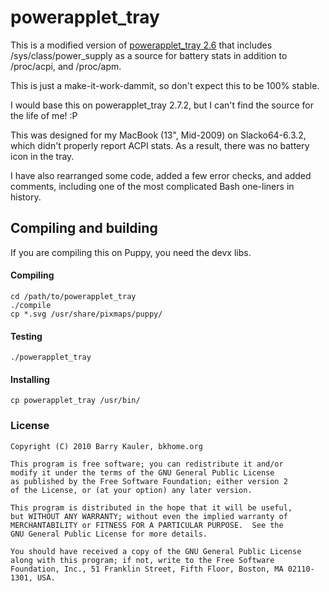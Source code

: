 # powerapplet_tray

This is a modified version of 
[powerapplet_tray 2.6](http://distro.ibiblio.org/puppylinux/sources/p/powerapplet_tray-2.6.tar.bz2)
that includes /sys/class/power_supply as a source 
for battery stats in addition to /proc/acpi, and /proc/apm.

This is just a make-it-work-dammit, so don't expect this to be
100% stable.

I would base this on powerapplet_tray 2.7.2, but I can't find the 
source for the life of me! :P

This was designed for my MacBook (13", Mid-2009) on
Slacko64-6.3.2, which didn't properly report ACPI stats. 
As a result, there was no battery icon in the tray. 

I have also rearranged some code, added a few error checks,
and added comments, including one of the most complicated Bash
one-liners in history. 

## Compiling and building

If you are compiling this on Puppy, you need the devx libs.

#### Compiling

```
cd /path/to/powerapplet_tray
./compile
cp *.svg /usr/share/pixmaps/puppy/
```

#### Testing

```
./powerapplet_tray
```

#### Installing

```
cp powerapplet_tray /usr/bin/

```

### License

```
Copyright (C) 2010 Barry Kauler, bkhome.org

This program is free software; you can redistribute it and/or
modify it under the terms of the GNU General Public License
as published by the Free Software Foundation; either version 2
of the License, or (at your option) any later version.

This program is distributed in the hope that it will be useful,
but WITHOUT ANY WARRANTY; without even the implied warranty of
MERCHANTABILITY or FITNESS FOR A PARTICULAR PURPOSE.  See the
GNU General Public License for more details.

You should have received a copy of the GNU General Public License
along with this program; if not, write to the Free Software
Foundation, Inc., 51 Franklin Street, Fifth Floor, Boston, MA 02110-1301, USA.
```
